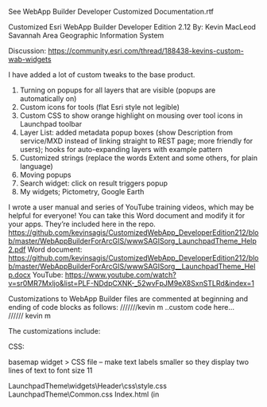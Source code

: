 See WebApp Builder Developer Customized Documentation.rtf



Customized Esri WebApp Builder Developer Edition 2.12
By: Kevin MacLeod
Savannah Area Geographic Information System

Discussion: https://community.esri.com/thread/188438-kevins-custom-wab-widgets

I have added a lot of custom tweaks to the base product.


1.	 Turning on popups for all layers that are visible (popups are automatically on)
2.	Custom icons for tools (flat Esri style not legible)
3.	Custom CSS to show orange highlight on mousing over tool icons in Launchpad toolbar
4.	Layer List:  added metadata popup boxes (show Description from service/MXD instead of linking straight to REST page; more friendly for users); hooks for auto-expanding layers with example pattern
5.	Customized strings (replace the words Extent and some others, for plain language)
6.	Moving popups
7.	Search widget: click on result triggers popup
8.	My widgets; Pictometry, Google Earth


I wrote a user manual and series of YouTube training videos, which may be helpful for everyone!  You can take this Word document and modify it for your apps.  They’re included here in the repo.
https://github.com/kevinsagis/CustomizedWebApp_DeveloperEdition212/blob/master/WebAppBuilderForArcGIS/wwwSAGISorg_LaunchpadTheme_Help2.pdf
Word document: https://github.com/kevinsagis/CustomizedWebApp_DeveloperEdition212/blob/master/WebAppBuilderForArcGIS/wwwSAGISorg__LaunchpadTheme_Help.docx
YouTube: https://www.youtube.com/watch?v=sr0MR7Mxljo&list=PLF-NDdpCXNK-_52wvFpJM9eX8SxnSTLRd&index=1

Customizations to WebApp Builder files are commented at beginning and ending of code blocks as follows:
 ///////kevin m
..custom code here…  
////// kevin m

The customizations include:

CSS:

basemap widget > CSS file – make text labels smaller so they display two lines of text to font size 11

LaunchpadTheme\widgets\Header\css\style.css
LaunchpadTheme\Common.css
Index.html  (in <style> tag inline)   -> App State and popup customization in HTML and CSS
	(should be moved to separate CSS file)
Env.js (increase API version sometimes to jump ahead of WAB version )

Javascript:

App state popup text revision:
In jimu.js/nls/main.js modify title and restoreMap text
AppStatePopup.js  in \jimu.js\dijit    added Title to Close button


Turn on all popups:
jimu.js\LayerInfos\LayerInfoForDefaultService.js

Moving popups:
\jimu.js\utils.js

Widget.js in LaunchpadTheme\widgets\AnchorBarController     make margin around LaunchPad toolbar buttons at bottom bigger spaced TO DO making them BIGGER 

Widgets WAB 2.12

Search:   Widget.js  and      Style.css  file
customized min Chars to search Suggest
stopped suggest from working (but later commented out, now that we’re using featureLayer search)
customized Search picturemarker symbol


Layerlist:   popupmenu.js   AND PopupMenuInfo  (metadata boxes)
LayerListView.js  (click on layers to auto expand)


Screening widget:
Style.css in CSS folder
Strings.js in nls folder

Anchorbarcontroller:  (in themes/launchpad/widgets/anchorbarcontroller/widget.js)
Make it wider so all widgets fit in across screen 

Infographic:  put note to use eSearch:
widget.html   inserted Divs and images and text


Layerlist:
widget.html – add title attribute to say title="If layers are grey, zoom the map in to see them."

Esri widgets - Strings.js – changed the word extent wherever present to ‘area in map view’ and other strings to plain language

